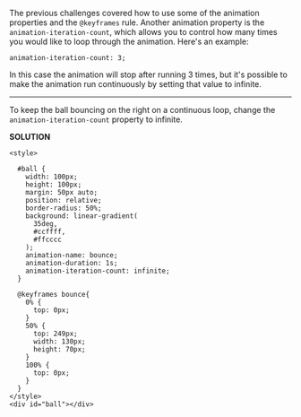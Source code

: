 The previous challenges covered how to use some of the animation properties and the `@keyframes` rule. 
Another animation property is the `animation-iteration-count`, 
which allows you to control how many times you would like to loop through the animation. Here's an example:

`animation-iteration-count: 3;`

In this case the animation will stop after running 3 times,
but it's possible to make the animation run continuously by setting that value to infinite.

---

To keep the ball bouncing on the right on a continuous loop, change the `animation-iteration-count` property to infinite.

**SOLUTION**

```
<style>

  #ball {
    width: 100px;
    height: 100px;
    margin: 50px auto;
    position: relative;
    border-radius: 50%;
    background: linear-gradient(
      35deg,
      #ccffff,
      #ffcccc
    );
    animation-name: bounce;
    animation-duration: 1s;
    animation-iteration-count: infinite;
  }

  @keyframes bounce{
    0% {
      top: 0px;
    }
    50% {
      top: 249px;
      width: 130px;
      height: 70px;
    }
    100% {
      top: 0px;
    }
  }
</style>
<div id="ball"></div>
```
